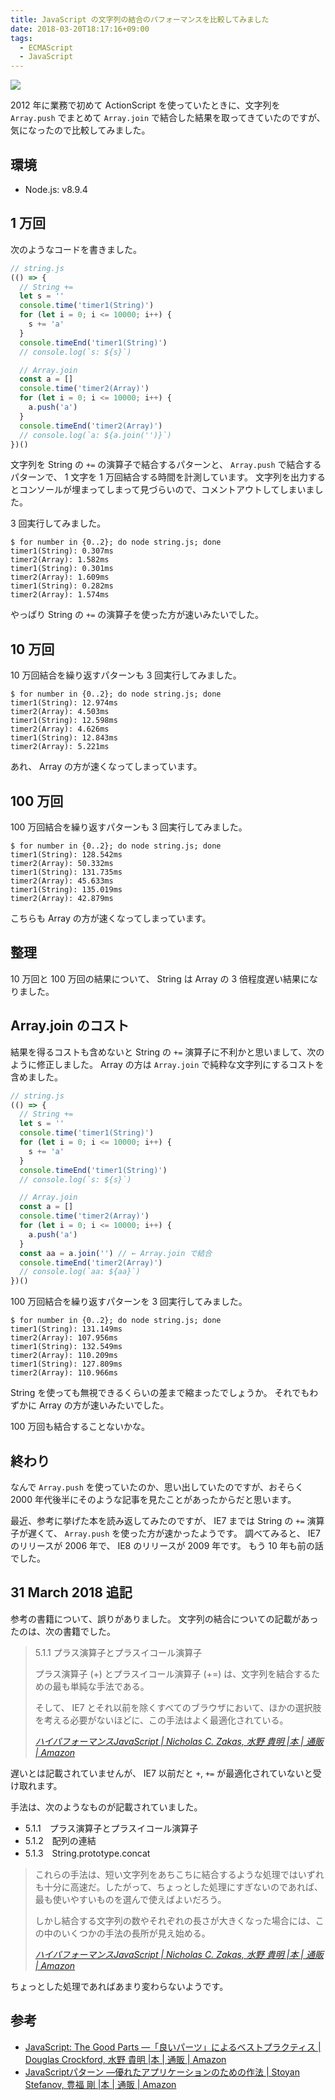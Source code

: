 ```yaml
---
title: JavaScript の文字列の結合のパフォーマンスを比較してみました
date: 2018-03-20T18:17:16+09:00
tags:
  - ECMAScript
  - JavaScript
---
```


![](https://cdn.mdn.mozilla.net/static/img/web-docs-sprite.22a6a085cf14.svg)

<!--more-->

2012 年に業務で初めて ActionScript を使っていたときに、文字列を `Array.push` でまとめて `Array.join` で結合した結果を取ってきていたのですが、気になったので比較してみました。

## 環境

* Node.js: v8.9.4

## 1 万回

次のようなコードを書きました。

```javascript
// string.js
(() => {
  // String +=
  let s = ''
  console.time('timer1(String)')
  for (let i = 0; i <= 10000; i++) {
    s += 'a'
  }
  console.timeEnd('timer1(String)')
  // console.log(`s: ${s}`)

  // Array.join
  const a = []
  console.time('timer2(Array)')
  for (let i = 0; i <= 10000; i++) {
    a.push('a')
  }
  console.timeEnd('timer2(Array)')
  // console.log(`a: ${a.join('')}`)
})()
```

文字列を String の `+=` の演算子で結合するパターンと、 `Array.push` で結合するパターンで、 1 文字を 1 万回結合する時間を計測しています。
文字列を出力するとコンソールが埋まってしまって見づらいので、コメントアウトしてしまいました。

3 回実行してみました。

```
$ for number in {0..2}; do node string.js; done
timer1(String): 0.307ms
timer2(Array): 1.582ms
timer1(String): 0.301ms
timer2(Array): 1.609ms
timer1(String): 0.282ms
timer2(Array): 1.574ms
```

やっぱり String の `+=` の演算子を使った方が速いみたいでした。

## 10 万回

10 万回結合を繰り返すパターンも 3 回実行してみました。

```
$ for number in {0..2}; do node string.js; done
timer1(String): 12.974ms
timer2(Array): 4.503ms
timer1(String): 12.598ms
timer2(Array): 4.626ms
timer1(String): 12.843ms
timer2(Array): 5.221ms
```

あれ、 Array の方が速くなってしまっています。

## 100 万回

100 万回結合を繰り返すパターンも 3 回実行してみました。

```
$ for number in {0..2}; do node string.js; done
timer1(String): 128.542ms
timer2(Array): 50.332ms
timer1(String): 131.735ms
timer2(Array): 45.633ms
timer1(String): 135.019ms
timer2(Array): 42.879ms
```

こちらも Array の方が速くなってしまっています。

## 整理

10 万回と 100 万回の結果について、 String は Array の 3 倍程度遅い結果になりました。

## Array.join のコスト

結果を得るコストも含めないと String の `+=` 演算子に不利かと思いまして、次のように修正しました。
Array の方は `Array.join` で純粋な文字列にするコストを含めました。

```javascript
// string.js
(() => {
  // String +=
  let s = ''
  console.time('timer1(String)')
  for (let i = 0; i <= 10000; i++) {
    s += 'a'
  }
  console.timeEnd('timer1(String)')
  // console.log(`s: ${s}`)

  // Array.join
  const a = []
  console.time('timer2(Array)')
  for (let i = 0; i <= 10000; i++) {
    a.push('a')
  }
  const aa = a.join('') // ← Array.join で結合
  console.timeEnd('timer2(Array)')
  // console.log(`aa: ${aa}`)
})()
```

100 万回結合を繰り返すパターンを 3 回実行してみました。

```
$ for number in {0..2}; do node string.js; done
timer1(String): 131.149ms
timer2(Array): 107.956ms
timer1(String): 132.549ms
timer2(Array): 110.209ms
timer1(String): 127.809ms
timer2(Array): 110.966ms
```

String を使っても無視できるくらいの差まで縮まったでしょうか。
それでもわずかに Array の方が速いみたいでした。

100 万回も結合することないかな。

## 終わり

なんで `Array.push` を使っていたのか、思い出していたのですが、おそらく 2000 年代後半にそのような記事を見たことがあったからだと思います。

最近、参考に挙げた本を読み返してみたのですが、 IE7 までは String の `+=` 演算子が遅くて、 `Array.push` を使った方が速かったようです。
調べてみると、 IE7 のリリースが 2006 年で、 IE8 のリリースが 2009 年です。
もう 10 年も前の話でした。

## 31 March 2018 追記

参考の書籍について、誤りがありました。
文字列の結合についての記載があったのは、次の書籍でした。

> 5.1.1 プラス演算子とプラスイコール演算子
>
> プラス演算子 (+) とプラスイコール演算子 (+=) は、文字列を結合するための最も単純な手法である。
>
> そして、 IE7 とそれ以前を除くすべてのブラウザにおいて、ほかの選択肢を考える必要がないほどに、この手法はよく最適化されている。
>
> <cite>[ハイパフォーマンスJavaScript | Nicholas C. Zakas, 水野 貴明 |本 | 通販 | Amazon](https://www.amazon.co.jp/ハイパフォーマンスJavaScript-Nicholas-C-Zakas/dp/487311490X)</cite>

遅いとは記載されていませんが、 IE7 以前だと `+`, `+=` が最適化されていないと受け取れます。

手法は、次のようなものが記載されていました。

* 5.1.1　プラス演算子とプラスイコール演算子
* 5.1.2　配列の連結
* 5.1.3　String.prototype.concat

> これらの手法は、短い文字列をあちこちに結合するような処理ではいずれも十分に高速だ。したがって、ちょっとした処理にすぎないのであれば、最も使いやすいものを選んで使えばよいだろう。
>
> しかし結合する文字列の数やそれぞれの長さが大きくなった場合には、この中のいくつかの手法の長所が見え始める。
>
> <cite>[ハイパフォーマンスJavaScript | Nicholas C. Zakas, 水野 貴明 |本 | 通販 | Amazon](https://www.amazon.co.jp/ハイパフォーマンスJavaScript-Nicholas-C-Zakas/dp/487311490X)</cite>

ちょっとした処理であればあまり変わらないようです。

## 参考

* [JavaScript: The Good Parts ―「良いパーツ」によるベストプラクティス | Douglas Crockford, 水野 貴明 |本 | 通販 | Amazon](https://www.amazon.co.jp/JavaScript-Parts-―「良いパーツ」によるベストプラクティス-Douglas-Crockford/dp/4873113911)
* [JavaScriptパターン ―優れたアプリケーションのための作法 | Stoyan Stefanov, 豊福 剛 |本 | 通販 | Amazon](https://www.amazon.co.jp/JavaScriptパターン-―優れたアプリケーションのための作法-Stoyan-Stefanov/dp/4873114888/ref=pd_bxgy_14_3/356-9902741-0278004?_encoding=UTF8&psc=1&refRID=8ZJNDEZXH4TTN2097WRW)
